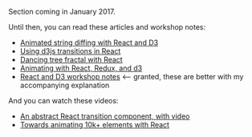 

Section coming in January 2017.

Until then, you can read these articles and workshop notes:

- [Animated string diffing with React and D3](https://swizec.com/blog/animated-string-diffing-with-react-and-d3/swizec/6952)
- [Using d3js transitions in React](https://swizec.com/blog/using-d3js-transitions-in-react/swizec/6797)
- [Dancing tree fractal with React](https://swizec.com/blog/dancing-tree-fractal-react/swizec/7288)
- [Animating with React, Redux, and d3](https://swizec.com/blog/animating-with-react-redux-and-d3/swizec/6775)
- [React and D3 workshop notes](http://frontendback.github.io/react-and-d3-workshop/module-4.html) <-- granted, these are better with my accompanying explanation


And you can watch these videos:

- [An abstract React transition component, with video](https://swizec.com/blog/livecoding-18-an-abstract-react-transition-component/swizec/6906)
- [Towards animating 10k+ elements with React](https://swizec.com/blog/livecoding-12-towards-animating-10k-elements-with-react/swizec/6835)